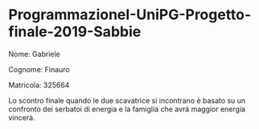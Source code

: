 # ProgrammazioneI-UniPG-Progetto-finale-2019-Sabbie


Nome: Gabriele

Cognome: Finauro

Matricola: 325664




Lo scontro finale quando le due scavatrice si incontrano è basato su un confronto dei serbatoi di energia e la famiglia che avrà maggior energia vincerà.
